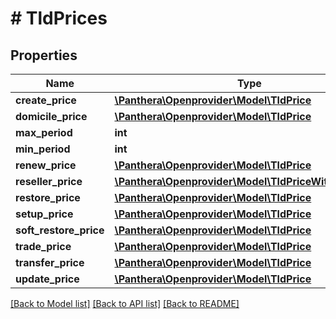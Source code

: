 # # TldPrices

## Properties

Name | Type | Description | Notes
------------ | ------------- | ------------- | -------------
**create_price** | [**\Panthera\Openprovider\Model\TldPrice**](TldPrice.md) |  | [optional]
**domicile_price** | [**\Panthera\Openprovider\Model\TldPrice**](TldPrice.md) |  | [optional]
**max_period** | **int** |  | [optional]
**min_period** | **int** |  | [optional]
**renew_price** | [**\Panthera\Openprovider\Model\TldPrice**](TldPrice.md) |  | [optional]
**reseller_price** | [**\Panthera\Openprovider\Model\TldPriceWithPromoInfo**](TldPriceWithPromoInfo.md) |  | [optional]
**restore_price** | [**\Panthera\Openprovider\Model\TldPrice**](TldPrice.md) |  | [optional]
**setup_price** | [**\Panthera\Openprovider\Model\TldPrice**](TldPrice.md) |  | [optional]
**soft_restore_price** | [**\Panthera\Openprovider\Model\TldPrice**](TldPrice.md) |  | [optional]
**trade_price** | [**\Panthera\Openprovider\Model\TldPrice**](TldPrice.md) |  | [optional]
**transfer_price** | [**\Panthera\Openprovider\Model\TldPrice**](TldPrice.md) |  | [optional]
**update_price** | [**\Panthera\Openprovider\Model\TldPrice**](TldPrice.md) |  | [optional]

[[Back to Model list]](../../README.md#models) [[Back to API list]](../../README.md#endpoints) [[Back to README]](../../README.md)
